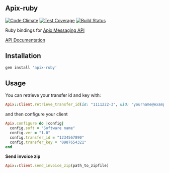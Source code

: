 ## Apix-ruby

[![Code Climate](https://codeclimate.com/repos/57833b7c19c624008f007cd9/badges/afc670ca91004f65a1bb/gpa.svg)](https://codeclimate.com/repos/57833b7c19c624008f007cd9/feed)
[![Test Coverage](https://codeclimate.com/repos/57833b7c19c624008f007cd9/badges/afc670ca91004f65a1bb/coverage.svg)](https://codeclimate.com/repos/57833b7c19c624008f007cd9/coverage)
[![Build Status](https://semaphoreci.com/api/v1/devlab/apix/branches/master/badge.svg)](https://semaphoreci.com/devlab/apix)

Ruby bindings for [Apix Messaging API](http://www.apix.fi/home-en.html)

[API Documentation](https://wiki.apix.fi/display/IAD/Rest+API+for+external+usage)


## Installation

```ruby
gem install 'apix-ruby'
```

## Usage

You can retrieve your transfer id and key with:

```ruby
Apix::Client.retrieve_transfer_id(id: "1111222-3", uid: "yourname@example.org", password: "badpassword")
```

and then configure your client

```ruby
Apix.configure do |config|
  config.soft = "Software name"
  config.ver = "1.0"
  config.transfer_id = "1234567890"
  config.transfer_key = "0987654321"
end
```

**Send invoice zip**

```ruby
Apix::Client.send_invoice_zip(path_to_zipfile)
```
